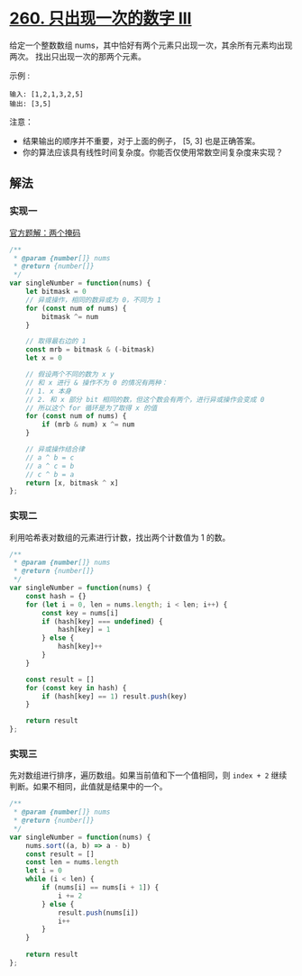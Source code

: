 # [260. 只出现一次的数字 III](https://leetcode-cn.com/problems/single-number-iii/)
给定一个整数数组 nums，其中恰好有两个元素只出现一次，其余所有元素均出现两次。 找出只出现一次的那两个元素。

示例 :
```
输入: [1,2,1,3,2,5]
输出: [3,5]
```
注意：

* 结果输出的顺序并不重要，对于上面的例子， [5, 3] 也是正确答案。
* 你的算法应该具有线性时间复杂度。你能否仅使用常数空间复杂度来实现？
## 解法
### 实现一
[官方题解：两个掩码](https://leetcode-cn.com/problems/single-number-iii/solution/zhi-chu-xian-yi-ci-de-shu-zi-iii-by-leetcode/)
```js
/**
 * @param {number[]} nums
 * @return {number[]}
 */
var singleNumber = function(nums) {
    let bitmask = 0
    // 异或操作，相同的数异或为 0，不同为 1
    for (const num of nums) {
        bitmask ^= num
    }

    // 取得最右边的 1
    const mrb = bitmask & (-bitmask)
    let x = 0

    // 假设两个不同的数为 x y
    // 和 x 进行 & 操作不为 0 的情况有两种：
    // 1. x 本身
    // 2. 和 x 部分 bit 相同的数，但这个数会有两个，进行异或操作会变成 0
    // 所以这个 for 循环是为了取得 x 的值
    for (const num of nums) {
        if (mrb & num) x ^= num
    }

    // 异或操作结合律
    // a ^ b = c
    // a ^ c = b
    // c ^ b = a
    return [x, bitmask ^ x]
};
```
### 实现二
利用哈希表对数组的元素进行计数，找出两个计数值为 1 的数。
```js
/**
 * @param {number[]} nums
 * @return {number[]}
 */
var singleNumber = function(nums) {
    const hash = {}
    for (let i = 0, len = nums.length; i < len; i++) {
        const key = nums[i]
        if (hash[key] === undefined) {
            hash[key] = 1
        } else {
            hash[key]++
        }
    }

    const result = []
    for (const key in hash) {
        if (hash[key] == 1) result.push(key)
    }

    return result
};
```
### 实现三
先对数组进行排序，遍历数组。如果当前值和下一个值相同，则 `index + 2` 继续判断。如果不相同，此值就是结果中的一个。
```js
/**
 * @param {number[]} nums
 * @return {number[]}
 */
var singleNumber = function(nums) {
    nums.sort((a, b) => a - b)
    const result = []
    const len = nums.length
    let i = 0
    while (i < len) {
        if (nums[i] == nums[i + 1]) {
            i += 2
        } else {
            result.push(nums[i])
            i++
        }
    }
    
    return result
};
```
